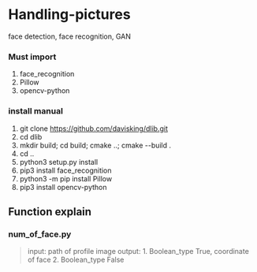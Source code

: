 # Handling-pictures
face detection, face recognition, GAN


### Must import

1. face_recognition
2. Pillow
3. opencv-python


### install manual

1. git clone https://github.com/davisking/dlib.git
2. cd dlib
3. mkdir build; cd build; cmake ..; cmake --build .
4. cd ..
5. python3 setup.py install
6. pip3 install face_recognition
7. python3 -m pip install Pillow
8. pip3 install opencv-python

## Function explain

### num_of_face.py

> input: path of profile image
> output: 1. Boolean_type True, coordinate of face
             2. Boolean_type False